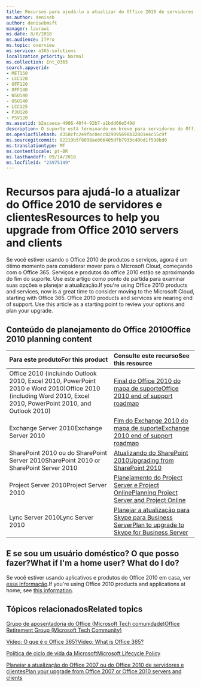 ```yaml
---
title: Recursos para ajudá-lo a atualizar do Office 2010 de servidores e clientes
ms.author: deniseb
author: denisebmsft
manager: laurawi
ms.date: 8/8/2018
ms.audience: ITPro
ms.topic: overview
ms.service: o365-solutions
localization_priority: Normal
ms.collection: Ent_O365
search.appverid:
- MET150
- LCC120
- OFF120
- OFF140
- WSU140
- OSU140
- LCC125
- PJU120
- PSV120
ms.assetid: b2acaeca-4986-40f4-92b7-a1bdd06e549d
description: O suporte está terminando em breve para servidores do Office 2010 e aplicativos de cliente e contratos de suporte personalizado não estão disponíveis. Use este artigo para começar a planejar a atualização agora.
ms.openlocfilehash: d358cfc2e9fbc0ecc829995698b32801e4c55c9f
ms.sourcegitcommit: 82219b5f8038ae066405dfb7933c40bd1f598bd0
ms.translationtype: MT
ms.contentlocale: pt-BR
ms.lasthandoff: 09/14/2018
ms.locfileid: "23975149"
---
```

# <a name="resources-to-help-you-upgrade-from-office-2010-servers-and-clients"></a><span data-ttu-id="507a1-104">Recursos para ajudá-lo a atualizar do Office 2010 de servidores e clientes</span><span class="sxs-lookup"><span data-stu-id="507a1-104">Resources to help you upgrade from Office 2010 servers and clients</span></span>

<span data-ttu-id="507a1-p102">Se você estiver usando o Office 2010 de produtos e serviços, agora é um ótimo momento para considerar mover para o Microsoft Cloud, começando com o Office 365. Serviços e produtos do office 2010 estão se aproximando do fim do suporte. Use este artigo como ponto de partida para examinar suas opções e planejar a atualização.</span><span class="sxs-lookup"><span data-stu-id="507a1-p102">If you're using Office 2010 products and services, now is a great time to consider moving to the Microsoft Cloud, starting with Office 365. Office 2010 products and services are nearing end of support. Use this article as a starting point to review your options and plan your upgrade.</span></span>
      
## <a name="office-2010-planning-content"></a><span data-ttu-id="507a1-108">Conteúdo de planejamento do Office 2010</span><span class="sxs-lookup"><span data-stu-id="507a1-108">Office 2010 planning content</span></span>
  
|<span data-ttu-id="507a1-109">**Para este produto**</span><span class="sxs-lookup"><span data-stu-id="507a1-109">**For this product**</span></span>|<span data-ttu-id="507a1-110">**Consulte este recurso**</span><span class="sxs-lookup"><span data-stu-id="507a1-110">**See this resource**</span></span>|
|:-----|:-----|
|<span data-ttu-id="507a1-111">Office 2010 (incluindo Outlook 2010, Excel 2010, PowerPoint 2010 e Word 2010)</span><span class="sxs-lookup"><span data-stu-id="507a1-111">Office 2010 (including Word 2010, Excel 2010, PowerPoint 2010, and Outlook 2010)</span></span>  <br/> |[<span data-ttu-id="507a1-112">Final do Office 2010 do mapa de suporte</span><span class="sxs-lookup"><span data-stu-id="507a1-112">Office 2010 end of support roadmap</span></span>](https://docs.microsoft.com/DeployOffice/office-2010-end-support-roadmap) <br/> |
|<span data-ttu-id="507a1-113">Exchange Server 2010</span><span class="sxs-lookup"><span data-stu-id="507a1-113">Exchange Server 2010</span></span>  <br/> |[<span data-ttu-id="507a1-114">Fim do Exchange 2010 do mapa de suporte</span><span class="sxs-lookup"><span data-stu-id="507a1-114">Exchange 2010 end of support roadmap</span></span>](exchange-2010-end-of-support.md) <br/> |
|<span data-ttu-id="507a1-115">SharePoint 2010 ou do SharePoint Server 2010</span><span class="sxs-lookup"><span data-stu-id="507a1-115">SharePoint 2010 or SharePoint Server 2010</span></span>  <br/> |[<span data-ttu-id="507a1-116">Atualizando do SharePoint 2010</span><span class="sxs-lookup"><span data-stu-id="507a1-116">Upgrading from SharePoint 2010</span></span>](upgrade-from-sharepoint-2010.md) <br/> |
|<span data-ttu-id="507a1-117">Project Server 2010</span><span class="sxs-lookup"><span data-stu-id="507a1-117">Project Server 2010</span></span> <br/> | [<span data-ttu-id="507a1-118">Planejamento do Project Server e Project Online</span><span class="sxs-lookup"><span data-stu-id="507a1-118">Planning Project Server and Project Online</span></span>](https://docs.microsoft.com/project/planning-project-server-and-project-online-for-technical-decision-makers) <br/> |
|<span data-ttu-id="507a1-119">Lync Server 2010</span><span class="sxs-lookup"><span data-stu-id="507a1-119">Lync Server 2010</span></span> <br/> | [<span data-ttu-id="507a1-120">Planejar a atualização para Skype para Business Server</span><span class="sxs-lookup"><span data-stu-id="507a1-120">Plan to upgrade to Skype for Business Server</span></span>](https://docs.microsoft.com/skypeforbusiness/plan-your-deployment/upgrade) <br/> |
    
## <a name="what-if-im-a-home-user-what-do-i-do"></a><span data-ttu-id="507a1-p103">E se sou um usuário doméstico? O que posso fazer?</span><span class="sxs-lookup"><span data-stu-id="507a1-p103">What if I'm a home user? What do I do?</span></span>

<span data-ttu-id="507a1-123">Se você estiver usando aplicativos e produtos do Office 2010 em casa, ver [essa informação](plan-upgrade-previous-versions-office.md#im-a-home-user-what-do-i-do).</span><span class="sxs-lookup"><span data-stu-id="507a1-123">If you're using Office 2010 products and applications at home, see [this information](plan-upgrade-previous-versions-office.md#im-a-home-user-what-do-i-do).</span></span>

## <a name="related-topics"></a><span data-ttu-id="507a1-124">Tópicos relacionados</span><span class="sxs-lookup"><span data-stu-id="507a1-124">Related topics</span></span>

[<span data-ttu-id="507a1-125">Grupo de aposentadoria do Office (Microsoft Tech comunidade)</span><span class="sxs-lookup"><span data-stu-id="507a1-125">Office Retirement Group (Microsoft Tech Community)</span></span>](https://go.microsoft.com/fwlink/?linkid=842065)
  
[<span data-ttu-id="507a1-126">Vídeo: O que é o Office 365?</span><span class="sxs-lookup"><span data-stu-id="507a1-126">Video: What is Office 365?</span></span>](https://support.office.com/article/847caf12-2589-452c-8aca-1c009797678b.aspx)
  
[<span data-ttu-id="507a1-127">Política de ciclo de vida da Microsoft</span><span class="sxs-lookup"><span data-stu-id="507a1-127">Microsoft Lifecycle Policy</span></span>](https://go.microsoft.com/fwlink/?linkid=865200)

[<span data-ttu-id="507a1-128">Planejar a atualização do Office 2007 ou do Office 2010 de servidores e clientes</span><span class="sxs-lookup"><span data-stu-id="507a1-128">Plan your upgrade from Office 2007 or Office 2010 servers and clients</span></span>](plan-upgrade-previous-versions-office.md)

